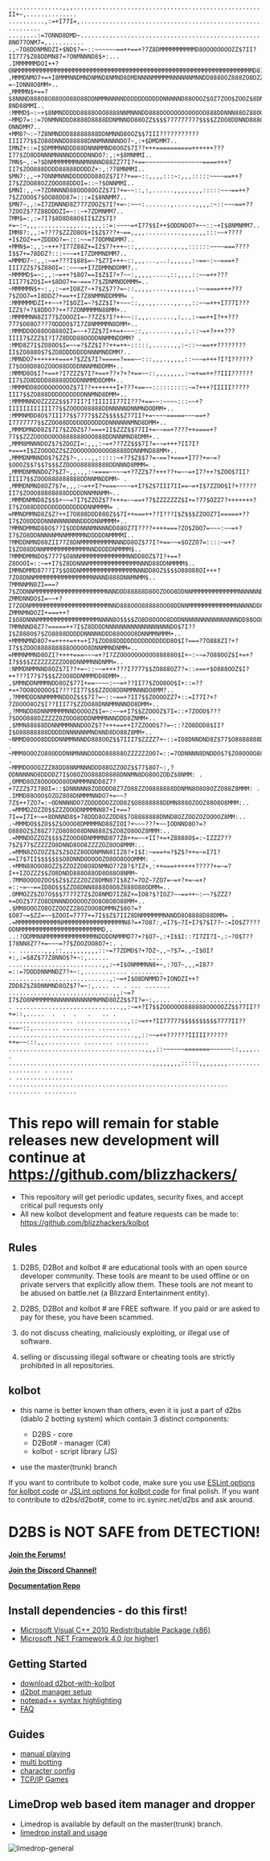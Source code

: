 ```

...............,,,............................................................:=?II+~,..............
..........,:=+I77I=,.........................................................:7MNDNMD7+:.. .........
........:=7ONND8DMD~.........................................................,?8NO77ONM7=,..........
.,~7O8DDNMNDZI+$ND$?=~::~~~~~~==++==+?7Z8DMMMMMMMMMMD8OOOOOOOOZZ$7II?II777$Z88DDMN87=?ONMNNND8$+:...
.IMMMMMMDOI++?ONMMMMMMMMMMMMMMMMMMMMMMMMMMMMMMMMMMMMMMMMMMMMMMMMMMMMMMMMMMMMMMMMMMD8I~=7DNMMMMMMD,..
,MMMDNMO7+=+I8MMMNNDMNDNMND8NMND8DMDNNNNMMMMMNNNNNNMNNDD888OOZ888ZO8DZZ$8DOZOOO8DNNDO?=~IONN8O8MM+..
,MMMMN$+==?$8NNND888O8O88OOO88O88DDNMMNNNNNDDDDDDDDDDDNNNNND88OOOZ$OZ7ZOO$ZOOZ$8DNMD8$+~~?8ND88MMI..
:MMMD$~:~+$8NMNDDDDD8888OOO8888NNMNNNDD888OOOOOOOOOOOOO888DDNNN88OZ88OO888OOO8O8DNMN8O7=:~7DMN8MMI..
~MMD7=::=7ONMNNDDD8888D8888DDNMNNDD88OZZ$$$$777777777$$$$ZZOO8DDNND888OOOOO88DDDNMMNDO$=:~?ONNDMM7..
+MM8?~:~?Z8NMNDDD88888888DDNMNND8OOZ$$7III???????????IIII77$$ZO88DNNDD88888DNNMNNNNNDO7~,:+$DMDMM7..
IMNZ+::=I$DMMMNNDDD88DNNNMMND8OOZ$7I??+++==========++++++???I77$ZO8DDNNNMNNNNDDDDDNNDO?:,:+$8MNMMI..
7MN$~,:=?$DNMMMMMMMNNMNNNND88ZZ77I?+==~~~~~~~~~~~~~~~~====+++?II7$ZOO888DDDD88888DDDDZ+:,:?78MNMMI..
$MN7:,,~+7ONNMNNNDDDDDDD88OZ$7I??+==~::,,,,:::~:,,,:::::~~~~==++?I7$ZZOO88OZZOOO88DDOI=::~?$ONNMMI..
$MNI:,,~+7ZDNNNND88OOO8OOZZ$7I?+=~~::,:,......,,,,,,,,:::::~~~==++?7$ZZOOO$7$OO88DD87=:::=I$8NNMM7..
$MN7~,,:=I7ZDNNND8Z777ZOOZ$7I?+=~:~~~:.......,......,,,,:~::~~~==+??7ZOOZ$?7Z88DDDZI=~::~+7ZDMNMM7..
7MM$=:,:=?I7$8D8D88O$II$ZZ$7I?+=~:~,,,........,,,...,,,,::=:~~~~=+I77$$I++$ODDNDO7+~~::~+I$8NMNMM7..
IMM8?:,,:=???7$ZZZO8O$+I$Z$7??+~==,,,,..........,,,,,,,:::~~+????+I$ZOZ+=+ZDDDO?=~:::~~=?7ODMNDMM7..
+MMN$=:,,:~+++?I77Z88Z+=IZ$7?+++~::,,....,....,.,,::::::~~~~===????I$$7+=78DDZ?:::~~~=+I7ZDMMNDMM7..
=MMMD7~:,,:~=+???I$88$=~?$Z7I+++~::,,,...,..:,,,,,,:~==~:~~===+?III7ZZ$7$Z88OI=::~~~=+I7ZDMMNDDMM?..
~MMMMD$=~:,,:~=++?$8O7==I$Z$I?+?~~:,,,,,....,::,,,,::~~=++???III77$ZO$I=+$8DO7+=~===?7$ZDNMNDDMMM=..
~MMMMMN$+~:,,:~=+IO8Z?~+7$Z$7??=~::,,,,,....,,,,,,,,:~~====+++???7$ZOO7=+I8DDZ?+==++I7Z8NMMNDDMMM= .
:MMMMMMDZI++~~+?I$OZI=~?$ZZ$I?+~~~::,,.,,.....,,.,,::~~=+++I777I???IZZ$?+?$8DDO7?++?7ZONMMMMN88MM+..
:MMMMMNN8ZI77$ZOOOZI=~?7ZZ$7I?++~~::,,,.......,:,.,:~==++I?++???777$O88O7??7ODDDO$7I7Z8NMMMMN8DMM+..
:MMMDDOO88OO888OZI=~~+7ZZ$7I++=+~~~::,,.......,,,:,::~=+?+++???IIII7$ZZZ$I?I7Z8DDD88OODDNNMMNDDMM? .
:MMD8Z7I$ZO8OO$I=~~=?$ZZ$I??++=++~:::::,......,,:~::~~==++????????II$ZO888O$7$ZO8DDDDDDDNNNMNDDMM?..
:MMNDO7+++++++===+?$ZZ$7I?=====?===~~:::,,,.,,,,,::~~~=+++?I?I??????I7$OO8D88OZOOO88DDDDNNNMNDDMM+..
:MMMD8O$I?+==+?I7ZZZ$7I?+==+??+?+?+==~~::,,,,,,,,:~=+==++??III??????II7$ZO8DDDD88888DDDDNNMMDDDMM+..
:MMMMDD8OOOOOOOOOZ$7I??+++++++I+???+==~~::::::::::~=?+++?IIIII?????III7$$ZO888DDDDDDDDDDNNMND8DMM+..
:MMMMNNDOZZZZZ$$$77II?I?IIIIII77II???+==~~:~~~~:::~~+?IIIIIIIIIIII77$$ZOOOO88888DDNNNNNDNNMNDODMM+..
:MMMNMDD8O$7III77$$7777$$ZZ$$$$$Z77II?+=~~~~=====~~~==+?I7777777$$ZZOO88DDDDDDDDDDDDNNNNNNMND8DMM+..
,MMMDMNDD8Z$7I7$ZZOZ$7?===+II$ZZZ$$77II+=~~==+????++====+?77$$ZZZOOOOOOOO888888OOO888DDNNNMND8DMM+..
,MMM8MNNNDOZ$7$ZOOZI=:,,,:~=+??7ZZ$$$7I?=~~=+++?II7I?+===+I$ZZOOOOZZ$ZZOOOOOOOOOOO8888DDNNMND88MM+..
,MMMDNMNNDO$7$ZZ$?~,...,,:::::~+?7$Z$$7?=~==?+===+I77?+=~=?$OOOZ$$7$$7$$$ZZOOOO88888888DDNNND8MMM= .
,MMMDNMNNDOZ7$Z7~,,.,,:~====~~~~=+?7ZZ$7?+++??+=~~=+I7?++?$ZOO$7II?IIII7$$ZOOO888888888DDNNMNDDMM~ .
,MMMDNMND8OZ7$7=,,,:~=++I?+===~~~~=+I7$Z$7III7II==~=+I$7ZZOO$I?+?????II7$ZOOO88888888DDDDDNNMNNMM~..
:MMMDNMND8Z$$$+~~=?I7$ZZOZ$7?+++=~~==+?7$ZZZZZZZ$I+=?77$OZZ7?+++++++?I7$ZO88DDDDDDDDDDDDDDDNNMMMM= .
=MMNDMMND8Z$Z?++I7O888DDD88OZ$$7I++===++??I???I$Z$$$ZZOOZ7I=====+??I7$ZO8DDDDNNNNNNNNNNDDDDNNMMMM+..
?MMNDMMND88O$??I$ODDNNNMNNNNDD88OZ7I????++++===?ZO$ZOO7=~~~:~~=+?I7$ZO8DDNNNNNMNNMMMMMNDDDDDNMMMMI..
?MMDDNMND88ZII77Z8DNMMMMMMMMMNNNDD8OZ$77I?+==~~=$OZZO7=::::~=+?I$ZO88DDNNMMMMMMMMMMMMNNDDDDDNMMMM$..
?MMMDMMNDO$7777$O8NNMMMMMMMMMMMMMNNDD8OZ$7I?+==?Z8OOOI=::~=+I7$Z8DDNNNMMMMMMMMMMMMMMNNND88DDNMMMM$..
IMMNDMMD87??I7$$O8DNMMMMMMMMMMMMMMMNNNDD8OZ$$$$O88O88OI+++?7ZO8DNNMMMMMMMMMMMMMMMMNNNND888DNNMNMM$..
7MMNNMN8ZI===?7$ZODNNMMMMMMMMMMMMMMMMMMMMNNNDDD88888D8OOZOOO8DDNNMMMMMMMMMMMMMNNNNNNDD8888DNNMNMM$..
ZMMDNNDO$I=~~+?I7ZODNMMMMMMMMMMMMMMMMMMMMMMNND888OOO88888OOO8DDNNMMMMMMMMMMMMMNNNNNDD8OO8DDNMMNMM$..
ZMMNMNDOZI+===++?I$O8DNNNMMMMMMMMMMMMMMMMMNNNN8O$$$$ZO8D8OOOO8DDDNNNNNNNNNNNNNNNNDD88OO88DNNMNNMM7..
7MMNNND8Z7?=====++?I$Z8DDDDNNNNNNNNNNNNNNNNNNDO$7I??I$Z888O$7$ZO8888DDDDDNNNNNDDD88OOOO8DNNMMNMMM+..
+MMMNMND8O7+=++++=++=+I7$ZOO88DDDDDDDDDDDDDDD8O$I?===?7O888ZI?+?I7$$ZOOO888888888OOOOO8DNNMMNDNMM=..
=MMMNMMND8OZI?++++===~~~=+?I7ZZOOOOOOOOOO88888O$I+~:~~=7O88OOZ$I+=+?I7$$$$ZZZZZZZZZOO8DNNMMNNDNMM=..
:NMMDNMMNND8OZ$7I??+=~::~~=+++???I7777$$ZO888OZ7?=::===+$O888OOZ$I?++???I77$7$$$ZZOO8DDNMMMDD8DMM+..
,$MMNDDNMMMNDD8OZ$77I+==~~~~:~~=+??II77$ZOO8OO$I+::=??+=+7OO8OOOOO$I????II77$$$ZZOO8DDNMMNNNDO8MM?..
,?MMMDDDNNMMMMNDDOZ$$$7I?=~::~==+?II7$$ZOOOOZZ7+::=I77I?+?7ZOOOO8OZ$I??III77$ZZOO88DNNMMNNNDD8DMM+..
,?MMNDD8DNNMMMMMNNDOOOOZ$I=~:~~=+I7$$ZZOOOZ$7I=::+7ZOOO$???7$OOO888OZZZZZOZOOO8DDDNMMMNNNDDD8ZNMM+..
,$MMN88888DDNNMMMNNNDOOZ$7?+++==++I7ZZOOO$7?=~::?ZO8DDD8$II?I$O88888888DDDDDNNNNNNMNDNND8DO88Z8MM+..
~NMMD8OOO8DDDDNNMMNNNDD888OOZ$$7III7$ZZZZ7+~::=IO8DNNDND8Z$77$O8888888DDNNNNNNNNNMNDDDDD88O8$ONMM= .
~MMM8OOOZO88ODDDNNMNNNDDDDD88888OZZZZZZOO7=::=7ODNNNN8DNDDO$7$ZO8OOOO88DDD88DDNNMNDD888OO888ZZ8MM~ .
~MMMDOOOOZZZ88DD8NNMNNNDDD88OZZOOZ$$77$8O7~:,?ODNNNNNO8DDDDZ7I$O8OZOO888D8888DNNMN8DO8OOZODZ$8NMM: .
,OMMD8OZ8OOOOOO8ODNMMMNNDD8Z7?+7ZZZ$7I78OI=::$DNNNNN8ZODDDD8Z7ZO88ZZO8888888DDNMN8O8O8OZZO88Z8MMM: .
.IMMD88OOO$OZOZ8O8DNMMMNNDO7+=~~?7Z$++7ZO7=:~ODNNNNDO7ZDDDDDOZZOD8Z$O8888888DDMN888OZOOZ88O8O8MMM:..
.=MMMDZOZZO$$ZZZOOODNMMMNN87+I+==?7I==I7I+~=+8DNNND8$+78DDD8OZZOD8$7O8888888DNND8OZZOOZOZOOOOZ8MM:..
.~MMMDO$$ZO$$Z$OOOO8DMMMMND88ZIOI?+~~~???+~~IODNND8O?=?O888OZ$Z88Z77ZO8O8O88DNN888Z$ZO8ZO8OOZ8MMM:..
.=MMNDOZZOZ$$$$ZZOOO8DNMMMND877Z8++=~~+II?+=+Z8888O$=:~IZZZ7??7$Z$77$ZZZZZO8DNND8OO8ZZZZOZ8OO8MMM:..
.=MMN8ZOZOZZ$Z$Z$OZZ8ODDNMNN8IIZ8?+I$I:~===+=?$Z$?++=~=I7I?==I7$7II$$$$$$$O8DNNDOOOOOZO8OO8OOOMMM: .
.+MMN88OOO8OZZ$ZZOZZO8O8DNMNO7?Z8?$?IZ+,:++===++++++?????+=~=?I++IZOZZZ$$ZO8DNDD888O88OD8O88O8NMM~ .
.7MM8OOOOZOO$$Z$$ZZZZOZZ8DMN87I$8Z?=7OZ~7ZO7=~=+?+=~=+?=::~=~~==ID8O$$$ZZO8DNN8888O8O8Z888O88ODMM=..
.OMMOZZ$ZO7O$$$7777Z7Z$ZO8NMD7IZ8Z+=IO8?$?IOZ?~~==++~:~~?$ZZZ?+=OOZ$77ZO8DDNNNDDOOOOZOO8O8O8O88MM+..
.$MM8OOOZO8OZZOOZZZ8OZOOO8DMMNZ$8O?=?$O87~=$ZZ=~~$ZOOI=7777+=7I$$Z$7IIZ8DNMMMMMMNNNDD8O8888D88DMM= .
.=MMMMMMMMMMMMNMMMMMMMMMMMMMMMMMN8?=+7O87:,=I7$~7I+I7$7$I7?~:=IO$Z7???ODNMMMMMMMMMMMMMMMMMMMMMMMD,. 
..:?ODMMNNMMMMMMMMMMMMMMNDDDDNMMMD7?+?$O7~,:+I$$I::?I7ZI?I~,:~?O$7??I78NN8Z7?+=~~~=?7$ZOOZOO8O7+:. .
.. .......,,,::,,,,,,,,,,::~=?7ZDMD$?+7DZ~,,~?$7=.,~I$OI?+:,:=$8Z$77Z8NNO$?+~:,......           ....
..........................,,:~+I$ONMMMNN8+~,:?O7~,,,=I87?=::=7DDDDNNMNDZ7?+~:,............ .........
............................,:~=+I$O8DNMMD7+IONDZI++?ZDD8Z$Z8DNNMND8OZ$7?=~:,.... .. . ... .......  
.............................,,:~=?I7$ZO8NMMMMMNNNNNNNNNNNMNMND8OZZ$$7I?=~:,....  ........ .........
. .............................,,:~=+?I7$$ZOOOOOO888888OOOOOZZ$$77II??+=::,.....  .  .  .   .   .. .
.................. ..............,::~=++?II77777$$$$$$$$$$7777II??+==~::,....... ......... .........
...................................,,::~~=++??????IIIII??????++=~~:::,,.......... ........ .........
......................................,,,::~~~~~~=======~~~~~~::,,,,................................
. ........................................,,,,,,,,:::::,,,,,,,,.................  ......... . ......
. ................ ............................................................. ......... .........
```



# This repo will remain for stable releases new development will continue at https://github.com/blizzhackers/

* This repository will get periodic updates, security fixes, and accept critical pull requests only
* All new kolbot development and feature requests can be made to: https://github.com/blizzhackers/kolbot

## Rules

1. D2BS, D2Bot and kolbot # are educational tools with an open source developer community. These tools are meant to be used offline or on private servers that explicitly allow them. These tools are not meant to be abused on battle.net (a Blizzard Entertainment entity).

2. D2BS, D2Bot and kolbot # are FREE software. If you paid or are asked to pay for these, you have been scammed.

3. do not discuss cheating, maliciously exploiting, or illegal use of software.

4. selling or discussing illegal software or cheating tools are strictly prohibited in all repositories.

## kolbot

* this name is better known than others, even it is just a part of d2bs (diablo 2 botting system) which contain 3 distinct components:
	* D2BS - core
	* D2Bot# - manager (C#)
	* kolbot - script library (JS)

* use the master(trunk) branch

If you want to contribute to kolbot code, make sure you use [ESLint options for kolbot code](https://gist.githubusercontent.com/Nishimura-Katsuo/2d6866666c7acf10047c486a15a7fe60/raw/99ef9c2995929c492ef856772ff346e0f19709cd/.eslintrc.js) or [JSLint options for kolbot code](https://gist.githubusercontent.com/noah-/d917342e52281d54c404e0b2c18b0c6e/raw/fbade95e38b103d2654b90d85ef62a51c4295153/jslint.config) for final polish.
If you want to contribute to d2bs/d2bot#, come to irc.synirc.net/d2bs and ask around.

# D2BS is NOT SAFE from DETECTION!

[**Join the Forums!**](https://d2bot.discourse.group/)

[**Join the Discord Channel!**](https://discord.gg/FuBG8N2)

[**Documentation Repo**](https://github.com/blizzhackers/documentation#diablo-2-botting-system-d2bs)

## Install dependencies - do this first!
- [Microsoft Visual C++ 2010 Redistributable Package (x86)](https://www.microsoft.com/en-us/download/details.aspx?id=5555)
- [Microsoft .NET Framework 4.0 (or higher)](https://dotnet.microsoft.com/download/dotnet-framework)

## Getting Started
- [download d2bot-with-kolbot](https://github.com/blizzhackers/documentation/blob/master/d2bot/Download.md#download)
- [d2bot manager setup](https://github.com/blizzhackers/documentation/blob/master/d2bot/ManagerSetup.md/#manager-setup)
- [notepad++ syntax highlighting](https://github.com/blizzhackers/documentation/blob/master/kolbot/Notepad++.md/#syntax-highlighting-in-np)
- [FAQ](https://github.com/blizzhackers/documentation/blob/master/kolbot/FAQ.md/#faq)

## Guides
- [manual playing](https://github.com/blizzhackers/documentation/blob/master/kolbot/ManualPlay.md/#manual-playing)
- [multi botting](https://github.com/blizzhackers/documentation/blob/master/kolbot/MultiBotting.md/#multi-botting)
- [character config](https://github.com/blizzhackers/documentation/blob/master/kolbot/CharacterConfig.md/#character-configuration)
- [TCP/IP Games](https://github.com/blizzhackers/documentation/blob/master/kolbot/TCP-IP%20games.md#tcpip-games)

## LimeDrop web based item manager and dropper

- Limedrop is available by default on the master(trunk) branch.
- [limedrop install and usage](https://github.com/blizzhackers/documentation/tree/master/limedrop#limedrop-guide)


![limedrop-general](https://github.com/blizzhackers/documentation/blob/master/limedrop/assets/limedrop-general.png)

